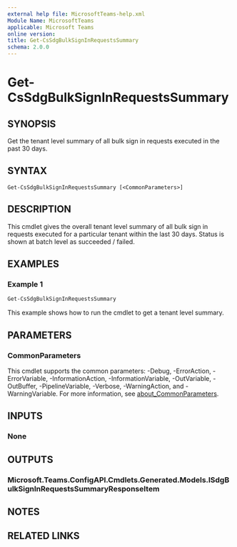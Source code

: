 ```yaml
---
external help file: MicrosoftTeams-help.xml
Module Name: MicrosoftTeams
applicable: Microsoft Teams
online version:
title: Get-CsSdgBulkSignInRequestsSummary
schema: 2.0.0
---
```


# Get-CsSdgBulkSignInRequestsSummary

## SYNOPSIS
Get the tenant level summary of all bulk sign in requests executed in the past 30 days.

## SYNTAX

```
Get-CsSdgBulkSignInRequestsSummary [<CommonParameters>]
```

## DESCRIPTION
This cmdlet gives the overall tenant level summary of all bulk sign in requests executed for a particular tenant within the last 30 days. Status is shown at batch level as succeeded / failed.

## EXAMPLES

### Example 1
```powershell
Get-CsSdgBulkSignInRequestsSummary
```

This example shows how to run the cmdlet to get a tenant level summary.

## PARAMETERS

### CommonParameters
This cmdlet supports the common parameters: -Debug, -ErrorAction, -ErrorVariable, -InformationAction, -InformationVariable, -OutVariable, -OutBuffer, -PipelineVariable, -Verbose, -WarningAction, and -WarningVariable. For more information, see [about_CommonParameters](http://go.microsoft.com/fwlink/?LinkID=113216).

## INPUTS

### None

## OUTPUTS

### Microsoft.Teams.ConfigAPI.Cmdlets.Generated.Models.ISdgBulkSignInRequestsSummaryResponseItem

## NOTES

## RELATED LINKS
